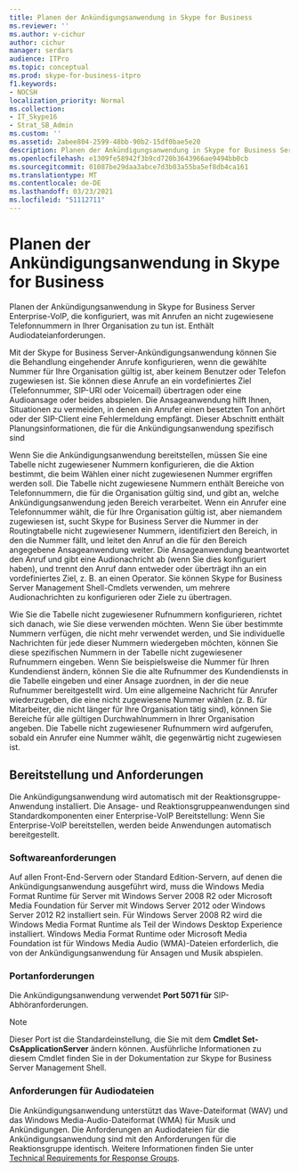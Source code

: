 ```yaml
---
title: Planen der Ankündigungsanwendung in Skype for Business
ms.reviewer: ''
ms.author: v-cichur
author: cichur
manager: serdars
audience: ITPro
ms.topic: conceptual
ms.prod: skype-for-business-itpro
f1.keywords:
- NOCSH
localization_priority: Normal
ms.collection:
- IT_Skype16
- Strat_SB_Admin
ms.custom: ''
ms.assetid: 2abee804-2599-48bb-90b2-15df0bae5e20
description: Planen der Ankündigungsanwendung in Skype for Business Server Enterprise-VoIP, die konfiguriert, was mit Anrufen an nicht zugewiesene Telefonnummern in Ihrer Organisation zu tun ist. Enthält Audiodateianforderungen.
ms.openlocfilehash: e1309fe58942f3b9cd720b3643966ae9494bb0cb
ms.sourcegitcommit: 01087be29daa3abce7d3b03a55ba5ef8db4ca161
ms.translationtype: MT
ms.contentlocale: de-DE
ms.lasthandoff: 03/23/2021
ms.locfileid: "51112711"
---
```

# <a name="plan-for-the-announcement-application-in-skype-for-business"></a>Planen der Ankündigungsanwendung in Skype for Business

Planen der Ankündigungsanwendung in Skype for Business Server Enterprise-VoIP, die konfiguriert, was mit Anrufen an nicht zugewiesene Telefonnummern in Ihrer Organisation zu tun ist. Enthält Audiodateianforderungen.

Mit der Skype for Business Server-Ankündigungsanwendung können Sie die Behandlung eingehender Anrufe konfigurieren, wenn die gewählte Nummer für Ihre Organisation gültig ist, aber keinem Benutzer oder Telefon zugewiesen ist. Sie können diese Anrufe an ein vordefiniertes Ziel (Telefonnummer, SIP-URI oder Voicemail) übertragen oder eine Audioansage oder beides abspielen. Die Ansageanwendung hilft Ihnen, Situationen zu vermeiden, in denen ein Anrufer einen besetzten Ton anhört oder der SIP-Client eine Fehlermeldung empfängt. Dieser Abschnitt enthält Planungsinformationen, die für die Ankündigungsanwendung spezifisch sind

Wenn Sie die Ankündigungsanwendung bereitstellen, müssen Sie eine Tabelle nicht zugewiesener Nummern konfigurieren, die die Aktion bestimmt, die beim Wählen einer nicht zugewiesenen Nummer ergriffen werden soll. Die Tabelle nicht zugewiesene Nummern enthält Bereiche von Telefonnummern, die für die Organisation gültig sind, und gibt an, welche Ankündigungsanwendung jeden Bereich verarbeitet. Wenn ein Anrufer eine Telefonnummer wählt, die für Ihre Organisation gültig ist, aber niemandem zugewiesen ist, sucht Skype for Business Server die Nummer in der Routingtabelle nicht zugewiesener Nummern, identifiziert den Bereich, in den die Nummer fällt, und leitet den Anruf an die für den Bereich angegebene Ansageanwendung weiter. Die Ansageanwendung beantwortet den Anruf und gibt eine Audionachricht ab (wenn Sie dies konfiguriert haben), und trennt den Anruf dann entweder oder überträgt ihn an ein vordefiniertes Ziel, z. B. an einen Operator. Sie können Skype for Business Server Management Shell-Cmdlets verwenden, um mehrere Audionachrichten zu konfigurieren oder Ziele zu übertragen.

Wie Sie die Tabelle nicht zugewiesener Rufnummern konfigurieren, richtet sich danach, wie Sie diese verwenden möchten. Wenn Sie über bestimmte Nummern verfügen, die nicht mehr verwendet werden, und Sie individuelle Nachrichten für jede dieser Nummern wiedergeben möchten, können Sie diese spezifischen Nummern in der Tabelle nicht zugewiesener Rufnummern eingeben. Wenn Sie beispielsweise die Nummer für Ihren Kundendienst ändern, können Sie die alte Rufnummer des Kundendiensts in die Tabelle eingeben und einer Ansage zuordnen, in der die neue Rufnummer bereitgestellt wird. Um eine allgemeine Nachricht für Anrufer wiederzugeben, die eine nicht zugewiesene Nummer wählen (z. B. für Mitarbeiter, die nicht länger für Ihre Organisation tätig sind), können Sie Bereiche für alle gültigen Durchwahlnummern in Ihrer Organisation angeben. Die Tabelle nicht zugewiesener Rufnummern wird aufgerufen, sobald ein Anrufer eine Nummer wählt, die gegenwärtig nicht zugewiesen ist.

## <a name="deployment-and-requirements"></a>Bereitstellung und Anforderungen

Die Ankündigungsanwendung wird automatisch mit der Reaktionsgruppe-Anwendung installiert. Die Ansage- und Reaktionsgruppeanwendungen sind Standardkomponenten einer Enterprise-VoIP Bereitstellung: Wenn Sie Enterprise-VoIP bereitstellen, werden beide Anwendungen automatisch bereitgestellt.

### <a name="software-requirements"></a>Softwareanforderungen

Auf allen Front-End-Servern oder Standard Edition-Servern, auf denen die Ankündigungsanwendung ausgeführt wird, muss die Windows Media Format Runtime für Server mit Windows Server 2008 R2 oder Microsoft Media Foundation für Server mit Windows Server 2012 oder Windows Server 2012 R2 installiert sein. Für Windows Server 2008 R2 wird die Windows Media Format Runtime als Teil der Windows Desktop Experience installiert. Windows Media Format Runtime oder Microsoft Media Foundation ist für Windows Media Audio (WMA)-Dateien erforderlich, die von der Ankündigungsanwendung für Ansagen und Musik abspielen.

### <a name="port-requirements"></a>Portanforderungen

Die Ankündigungsanwendung verwendet **Port 5071 für** SIP-Abhöranforderungen.

> [!NOTE]
> Dieser Port ist die Standardeinstellung, die Sie mit dem **Cmdlet Set-CsApplicationServer** ändern können. Ausführliche Informationen zu diesem Cmdlet finden Sie in der Dokumentation zur Skype for Business Server Management Shell.

### <a name="audio-file-requirements"></a>Anforderungen für Audiodateien

Die Ankündigungsanwendung unterstützt das Wave-Dateiformat (WAV) und das Windows Media-Audio-Dateiformat (WMA) für Musik und Ankündigungen. Die Anforderungen an Audiodateien für die Ankündigungsanwendung sind mit den Anforderungen für die Reaktionsgruppe identisch. Weitere Informationen finden Sie unter [Technical Requirements for Response Groups](/previous-versions/office/lync-server-2013/lync-server-2013-technical-requirements-for-response-group).